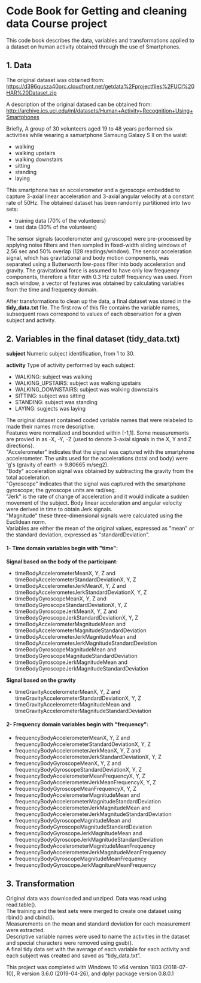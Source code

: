 # Code Book for Getting and cleaning data Course project

This code book describes the data, variables and transformations applied to a dataset on human activity obtained
through the use of Smartphones. 

## 1. Data
The original dataset was obtained from:
https://d396qusza40orc.cloudfront.net/getdata%2Fprojectfiles%2FUCI%20HAR%20Dataset.zip

A description of the original datased can be obtained from:
http://archive.ics.uci.edu/ml/datasets/Human+Activity+Recognition+Using+Smartphones

Briefly, A group of 30 volunteers aged 19 to 48 years performed six activities while wearing a samartphone Samsung Galaxy S II on the waist:
- walking  
- walking upstairs  
- walking downstairs  
- sitting  
- standing  
- laying  

This smartphone has an accelerometer and a gyroscope embedded to capture 3-axial linear acceleration and 3-axial angular velocity at a constant rate of 50Hz.
The obtained dataset has been randomly partitioned into two sets:
- training data (70% of the volunteers)  
- test data (30% of the volunteers)

The sensor signals (accelerometer and gyroscope) were pre-processed by applying noise filters and then sampled in fixed-width sliding windows of 2.56 sec and 50% overlap (128 readings/window). The sensor acceleration signal, which has gravitational and body motion components, was separated using a Butterworth low-pass filter into body acceleration and gravity. The gravitational force is assumed to have only low frequency components, therefore a filter with 0.3 Hz cutoff frequency was used. From each window, a vector of features was obtained by calculating variables from the time and frequency domain.

After transformations to clean up the data, a final dataset was stored in the **tidy_data.txt** file. The first row of this file contains the variable names, subsequent rows correspond to values of each observation for a given subject and activity.

## 2. Variables in the final dataset (tidy_data.txt)
**subject** Numeric subject identification, from 1 to 30.

**activity** Type of activity performed by each subject:
- WALKING: subject was walking  
- WALKING_UPSTAIRS: subject was walking upstairs  
- WALKING_DOWNSTAIRS: subject was walking downstairs  
- SITTING: subject was sitting  
- STANDING: subject was standing  
- LAYING: sugjects was laying  

The original dataset contained coded variable names that were relabeled to made their names more descriptive.  
Features were normalized and bounded within [-1,1]. 
Some measurements are provied in as -X, -Y, -Z (used to denote 3-axial signals in the X, Y and Z directions).  
"Accelerometer" indicates that the signal was captured with the smartphone accelerometer. The units used for the accelerations (total and body) were 'g's (gravity of earth -> 9.80665 m/seg2).  
"Body" acceleration signal was obtained by subtracting the gravity from the total acceleration.  
"Gyroscope" indicates that the signal was captured with the smartphone gyroscope; the gyroscope units are rad/seg.  
"Jerk" is the rate of change of acceleration and it would indicate a sudden movement of the subject. Body linear acceleration and angular velocity were derived in time to obtain Jerk signals.  
"Magnitude" these three-dimensional signals were calculated using the Euclidean norm.  
Variables are either the mean of the original values, expressed as "mean" or the standard deviation, expressed as "standardDeviation".  
 

#### 1- Time domain variables begin with "time":  
**Signal based on the body of the participant:**  
- timeBodyAccelerometerMeanX, Y, Z and timeBodyAccelerometerStandardDeviationX, Y, Z  
- timeBodyAccelerometerJerkMeanX, Y, Z and timeBodyAccelerometerJerkStandardDeviationX, Y, Z  
- timeBodyGyroscopeMeanX, Y, Z and timeBodyGyroscopeStandardDeviationX, Y, Z  
- timeBodyGyroscopeJerkMeanX, Y, Z and timeBodyGyroscopeJerkStandardDeviationX, Y, Z  
- timeBodyAccelerometerMagnitudeMean and timeBodyAccelerometerMagnitudeStandardDeviation  
- timeBodyAccelerometerJerkMagnitudeMean and timeBodyAccelerometerJerkMagnitudeStandardDeviation  
- timeBodyGyroscopeMagnitudeMean and timeBodyGyroscopeMagnitudeStandardDeviation  
- timeBodyGyroscopeJerkMagnitudeMean and timeBodyGyroscopeJerkMagnitudeStandardDeviation  

**Signal based on the gravity**  
- timeGravityAccelerometerMeanX, Y, Z and timeGravityAccelerometerStandardDeviationX, Y, Z  
- timeGravityAccelerometerMagnitudeMean and timeGravityAccelerometerMagnitudeStandardDeviation  
  

  
#### 2- Frequency domain variables begin with "frequency":  
- frequencyBodyAccelerometerMeanX, Y, Z and frequencyBodyAccelerometerStandardDeviationX, Y, Z  
- frequencyBodyAccelerometerJerkMeanX, Y, Z and frequencyBodyAccelerometerJerkStandardDeviationX, Y, Z  
- frequencyBodyGyroscopeMeanX, Y, Z and frequencyBodyGyroscopeStandardDeviationX, Y, Z  
- frequencyBodyAccelerometerMeanFrequencyX, Y, Z  
- frequencyBodyAccelerometerJerkMeanFrequencyX, Y, Z  
- frequencyBodyGyroscopeMeanFrequencyX, Y, Z  
- frequencyBodyAccelerometerMagnitudeMean and frequencyBodyAccelerometerMagnitudeStandardDeviation  
- frequencyBodyAccelerometerJerkMagnitudeMean and frequencyBodyAccelerometerJerkMagnitudeStandardDeviation  
- frequencyBodyGyroscopeMagnitudeMean and frequencyBodyGyroscopeMagnitudeStandardDeviation  
- frequencyBodyGyroscopeJerkMagnitudeMean and frequencyBodyGyroscopeJerkMagnitudeStandardDeviation  
- frequencyBodyAccelerometerMagnitudeMeanFrequency  
- frequencyBodyAccelerometerJerkMagnitudeMeanFrequency  
- frequencyBodyGyroscopeMagnitudeMeanFrequency  
- frequencyBodyGyroscopeJerkMagnitureMeanFrequency


## 3. Transformation
Original data was downloaded and unziped. Data was read using read.table().  
The training and the test sets were merged to create one dataset using rbind() and cbind().  
Measurements on the mean and standard deviation for each measurement were extracted.  
Descriptive variable names were used to name the activities in the dataset  and special characters were removed using gsub().  
A final tidy data set with the average of each variable for each activity and each subject was created and saved as “tidy_data.txt”.  
  
This project was completed with Windows 10 x64 version 1803 (2018-07-10), R version 3.6.0 (2019-04-26), and dplyr package version 0.8.0.1
